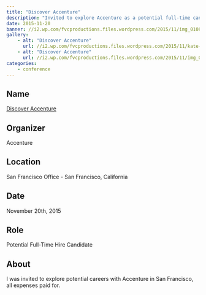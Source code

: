 ```yaml
---
title: "Discover Accenture"
description: "Invited to explore Accenture as a potential full-time candidate."
date: 2015-11-20
banner: //i2.wp.com/fvcproductions.files.wordpress.com/2015/11/img_0108.jpg
gallery:
    - alt: "Discover Accenture"
      url: //i2.wp.com/fvcproductions.files.wordpress.com/2015/11/kate-selfie.jpg
    - alt: "Discover Accenture"
      url: //i2.wp.com/fvcproductions.files.wordpress.com/2015/11/img_0108.jpg
categories:
    - conference
---
```


## Name

<a title="Accenture" href="//www.accenture.com/us-en" target="_blank" rel="noopener">Discover Accenture</a>

## Organizer

Accenture

## Location

San Francisco Office - San Francisco, California

## Date

November 20th, 2015

## Role

Potential Full-Time Hire Candidate

## About

I was invited to explore potential careers with Accenture in San Francisco, all expenses paid for.
